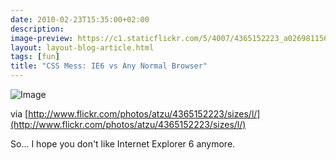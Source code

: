```yaml
---
date: 2010-02-23T15:35:00+02:00
description:
image-preview: https://c1.staticflickr.com/5/4007/4365152223_a026981156_b.jpg
layout: layout-blog-article.html
tags: [fun]
title: "CSS Mess: IE6 vs Any Normal Browser"
---
```


![Image](https://c1.staticflickr.com/5/4007/4365152223_a026981156_b.jpg)

via [http://www.flickr.com/photos/atzu/4365152223/sizes/l/](http://www.flickr.com/photos/atzu/4365152223/sizes/l/)

So... I hope you don't like Internet Explorer 6 anymore.
